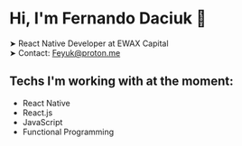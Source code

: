 # Hi, I'm Fernando Daciuk 👋

➤ React Native Developer at EWAX Capital  
➤ Contact: Feyuk@proton.me  

## Techs I'm working with at the moment:

- React Native
- React.js
- JavaScript
- Functional Programming
